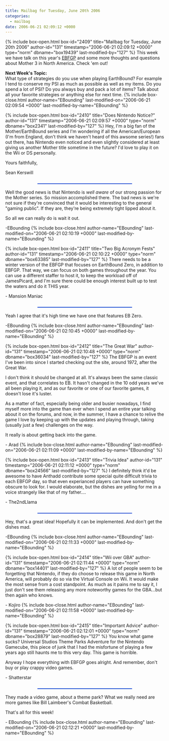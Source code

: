 ```yaml
---
title: Mailbag for Tuesday, June 20th 2006
categories:
  - mailbag
date: 2006-06-21 02:09:12 +0000
---
```

{% include box-open.html box-id="2409" title="Mailbag for Tuesday, June 20th 2006" author-id="131" timestamp="2006-06-21 02:09:12 +0000" type="norm" dbname="box19439" last-modified-by="127" %}
This week we have talk on this year's <A HREF="/ebfgp/">EBFGP</A> and some more thoughts and questions about Mother 3 in North America. Check 'em out! <P /> <b>Next Week's Topic:</b> <BR /> What type of strategies do you use when playing EarthBound? For example I tend to conserve my PSI as much as possible as well as my items. Do you spend a lot of PSI? Do you always buy and pack a lot of items? Talk about all your favorite strategies or anything else for next time.
{% include box-close.html author-name="EBounding" last-modified-on="2006-06-21 02:09:54 +0000" last-modified-by-name="EBounding" %}

{% include box-open.html box-id="2410" title="Does Nintendo Notice?" author-id="131" timestamp="2006-06-21 02:09:57 +0000" type="norm" dbname="box2341" last-modified-by="127" %}
Hey, I'm a big fan of the Mother/EarthBound series and I'm wondering if all the American/European (I'm from England, don't think we haven't heard of this awsome series!) fans out there, has Nintendo even noticed and even slightly considered at least giving us another Mother title sometime in the future? I'd love to play it on the Wii or DS personally. <P /> Yours faithfully, <P /> Sean Kerswill <p /> <center><img src="/mailbag/mbbar.gif" /></center> <p /> Well the good news is that Nintendo is <I>well aware</I> of our strong passion for the Mother series. So mission accomplished there. The bad news is we're not sure if they're convinced that it would be interesting to the general "gaming public". If they are, they're being extremely tight lipped about it. <p /> So all we can really do is wait it out. <p /> -EBounding
{% include box-close.html author-name="EBounding" last-modified-on="2006-06-21 02:10:19 +0000" last-modified-by-name="EBounding" %}

{% include box-open.html box-id="2411" title="Two Big Acronym Fests" author-id="131" timestamp="2006-06-21 02:10:22 +0000" type="norm" dbname="box63385" last-modified-by="127" %}
There needs to be a winter version of the EBFGP that focuses on EarthBound Zero, in addition to EBFGP. That way, we can focus on both games throughout the year. You can use a different staffer to host it, to keep the workload off of JamesPicard, and I'm sure there could be enough interest built up to test the waters and do it THIS year. <P /> - Mansion Maniac <p /> <center><img src="/mailbag/mbbar.gif" /></center> <p /> Yeah I agree that it's high time we have one that features EB Zero. <P /> -EBounding
{% include box-close.html author-name="EBounding" last-modified-on="2006-06-21 02:10:45 +0000" last-modified-by-name="EBounding" %}

{% include box-open.html box-id="2412" title="The Great War" author-id="131" timestamp="2006-06-21 02:10:48 +0000" type="norm" dbname="box36034" last-modified-by="127" %}
The EBFGP is an event I've been into since I started checking out the site, around 1972, after the Great War. <P /> I don't think it should be changed at all. It's always been the same classic event, and that correlates to EB. It hasn't changed in the 10 odd years we've all been playing it, and as our favorite or one of our favorite games, it doesn't lose it's luster. <P /> As a matter of fact, especially being older and busier nowadays, I find myself more into the game than ever when I spend an entire year talking about it on the forums, and now, in the summer, I have a chance to relive the game I love by keeping up with the updates and playing through, taking (usually just a few) challenges on the way. <P /> It really is about getting back into the game. <P /> - Arad
{% include box-close.html author-name="EBounding" last-modified-on="2006-06-21 02:11:09 +0000" last-modified-by-name="EBounding" %}

{% include box-open.html box-id="2413" title="Trivia Idea" author-id="131" timestamp="2006-06-21 02:11:12 +0000" type="norm" dbname="box24566" last-modified-by="127" %}
I definitely think it'd be awesome to have Anthadd contribute some special quite difficult trivia to each EBFGP day, so that even experianced players can have something obscure to look for. I would elaborate, but the dishes are yelling for me in a voice strangely like that of my father.... <P /> - The2ndLlama <p /> <center><img src="/mailbag/mbbar.gif" /></center> <p /> Hey, that's a great idea! Hopefully it can be implemented. And don't get the dishes mad. <p /> -EBounding
{% include box-close.html author-name="EBounding" last-modified-on="2006-06-21 02:11:33 +0000" last-modified-by-name="EBounding" %}

{% include box-open.html box-id="2414" title="Wii over GBA" author-id="131" timestamp="2006-06-21 02:11:44 +0000" type="norm" dbname="box14401" last-modified-by="127" %}
A lot of people seem to be forgetting that Nintendo, if they do choose to release this game in North America, will probably do so via the Virtual Console on Wii. It would make the most sense from a cost standpoint. As much as it pains me to say it, I just don't see them releasing any more noteworthy games for the GBA...but then again who knows. <P /> - Kojiro
{% include box-close.html author-name="EBounding" last-modified-on="2006-06-21 02:11:58 +0000" last-modified-by-name="EBounding" %}

{% include box-open.html box-id="2415" title="Important Advice" author-id="131" timestamp="2006-06-21 02:12:01 +0000" type="norm" dbname="box28879" last-modified-by="127" %}
You know what game sucks? Universal Studios Theme Parks Adventure for the Nintendo Gamecube, this piece of junk that I had the misfortune of playing a few years ago still haunts me to this very day. This game is horrible. <P /> Anyway I hope everything with EBFGP goes alright. And remember, don't buy or play crappy video games. <P /> - Shatterstar <p /> <center><img src="/mailbag/mbbar.gif" /></center> <p /> They made a video game, about a theme park? What we really need are more games like Bill Laimbeer's Combat Basketball. <p /> That's all for this week! <p /> - EBounding
{% include box-close.html author-name="EBounding" last-modified-on="2006-06-21 02:12:21 +0000" last-modified-by-name="EBounding" %}
